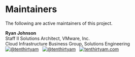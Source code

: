 # Maintainers

The following are active maintainers of this project.

**Ryan Johnson**  
Staff II Solutions Architect, VMware, Inc.  
Cloud Infrastructure Business Group, Solutions Engineering  
[![@tenthirtyam](https://img.shields.io/badge/GitHub-100000?style=flat-square&logo=github&logoColor=white)](https://github.com/tenthirtyam)&nbsp;&nbsp;&nbsp;[![@tenthirtyam](https://img.shields.io/badge/Twitter-1DA1F2?style=flat-square&logo=twitter&logoColor=white)](https://twitter.com/tenthirtyam)&nbsp;&nbsp;&nbsp;[![tenthirtyam.com](https://img.shields.io/badge/Blog-FF8800?style=flat-square&logo=rss&logoColor=white)](https://tenthirtyam.org)
